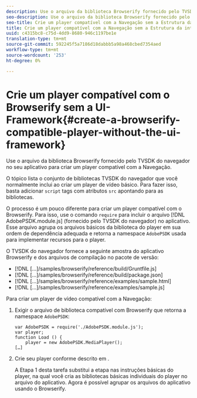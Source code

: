 ```yaml
---
description: Use o arquivo da biblioteca Browserify fornecido pelo TVSDK do navegador no seu aplicativo para criar um player compatível com a Navegação.
seo-description: Use o arquivo da biblioteca Browserify fornecido pelo TVSDK do navegador no seu aplicativo para criar um player compatível com a Navegação.
seo-title: Crie um player compatível com a Navegação sem a Estrutura da interface do usuário
title: Crie um player compatível com a Navegação sem a Estrutura da interface do usuário
uuid: c4315bc8-c75d-4dd9-8680-946c1197be1e
translation-type: tm+mt
source-git-commit: 592245f5a7186d18dabbb5a98a468cbed7354aed
workflow-type: tm+mt
source-wordcount: '253'
ht-degree: 0%

---
```



# Crie um player compatível com o Browserify sem a UI-Framework{#create-a-browserify-compatible-player-without-the-ui-framework}

Use o arquivo da biblioteca Browserify fornecido pelo TVSDK do navegador no seu aplicativo para criar um player compatível com a Navegação.

O tópico [](../../../browser-tvsdk-2.4/getting-started/c-psdk-browser-tvsdk-2.4-create-a-basic-player/t-psdk-browser-tvsdk-2.4-create-basic-player-tvsdk.md) lista o conjunto de bibliotecas TVSDK do navegador que você normalmente inclui ao criar um player de vídeo básico. Para fazer isso, basta adicionar `script` tags com atributos `src` apontando para as bibliotecas.

O processo é um pouco diferente para criar um player compatível com o Browserify. Para isso, use o comando `require` para incluir o arquivo [!DNL AdobePSDK.module.js] (fornecido pelo TVSDK do navegador) no aplicativo. Esse arquivo agrupa os arquivos básicos da biblioteca do player em sua ordem de dependência adequada e retorna a namespace `AdobePSDK` usada para implementar recursos para o player.

O TVSDK do navegador fornece a seguinte amostra do aplicativo Browserify e dos arquivos de compilação no pacote de versão:

* [!DNL [...]/samples/browserify/reference/build/Gruntfile.js]
* [!DNL [...]/samples/browserify/reference/build/package.json]
* [!DNL [...]/samples/browserify/reference/examples/sample.html]
* [!DNL [...]/samples/browserify/reference/examples/sample.js]

Para criar um player de vídeo compatível com a Navegação:

1. Exigir o arquivo de biblioteca compatível com Browserify que retorna a namespace `AdobePSDK`:

   ```
   var AdobePSDK = require('./AdobePSDK.module.js'); 
   var player; 
   function Load () { 
       player = new AdobePSDK.MediaPlayer(); 
   […]
   ```

1. Crie seu player conforme descrito em [](../../../browser-tvsdk-2.4/getting-started/c-psdk-browser-tvsdk-2.4-create-a-basic-player/t-psdk-browser-tvsdk-2.4-create-basic-player-tvsdk.md).

   A Etapa 1 desta tarefa substitui a etapa nas instruções básicas do player, na qual você cria as bibliotecas básicas individuais do player no arquivo do aplicativo.
Agora é possível agrupar os arquivos do aplicativo usando o Browserify.
